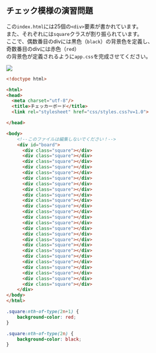 ## チェック模様の演習問題

この`index.html`には25個の`<div>`要素が書かれています。  
また、それぞれには`square`クラスが割り振られています。  
ここで、偶数番目のdivには黒色（`black`）の背景色を定義し、  
奇数番目のdivには赤色（`red`）  
の背景色が定義されるように`app.css`を完成させてください。  
 
<img src="https://img-c.udemycdn.com/redactor/raw/2020-09-23_05-30-06-a4cd91f831586227989a53e16b2d9b23.png">

```html
<!doctype html>

<html>
<head>
  <meta charset="utf-8"/>
  <title>チェッカーボード</title>
  <link rel="stylesheet" href="css/styles.css?v=1.0">

</head>

<body>
    <!--このファイルは編集しないでください！-->
    <div id="board">
      <div class="square"></div>
      <div class="square"></div>
      <div class="square"></div>
      <div class="square"></div>
      <div class="square"></div>
      <div class="square"></div>
      <div class="square"></div>
      <div class="square"></div>
      <div class="square"></div>
      <div class="square"></div>
      <div class="square"></div>
      <div class="square"></div>
      <div class="square"></div>
      <div class="square"></div>
      <div class="square"></div>
      <div class="square"></div>
      <div class="square"></div>
      <div class="square"></div>
      <div class="square"></div>
      <div class="square"></div>
      <div class="square"></div>
      <div class="square"></div>
      <div class="square"></div>
      <div class="square"></div>
      <div class="square"></div>
    </div>
</body>
</html>
```

```css
.square:nth-of-type(2n+1) {
    background-color: red;
}

.square:nth-of-type(2n) {
    background-color: black;
}
```